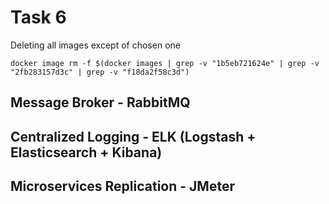 # Task 6

Deleting all images except of chosen one
```
docker image rm -f $(docker images | grep -v "1b5eb721624e" | grep -v "2fb283157d3c" | grep -v "f18da2f58c3d")
```

## Message Broker - RabbitMQ


## Centralized Logging - ELK (Logstash + Elasticsearch + Kibana)


## Microservices Replication - JMeter

